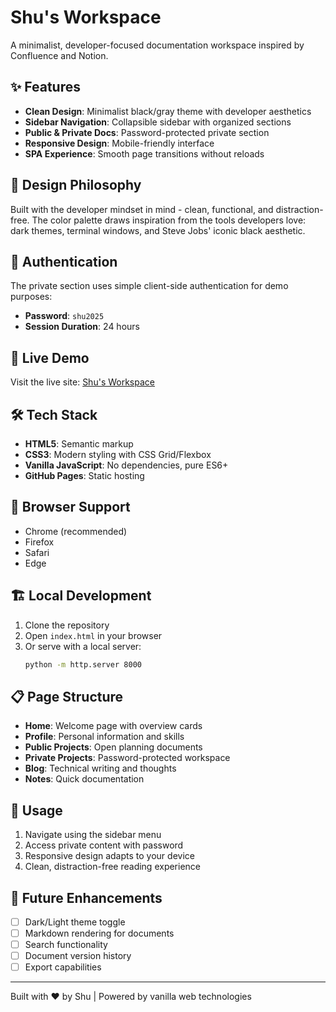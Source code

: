 # Shu's Workspace

A minimalist, developer-focused documentation workspace inspired by Confluence and Notion.

## ✨ Features

- **Clean Design**: Minimalist black/gray theme with developer aesthetics
- **Sidebar Navigation**: Collapsible sidebar with organized sections
- **Public & Private Docs**: Password-protected private section
- **Responsive Design**: Mobile-friendly interface
- **SPA Experience**: Smooth page transitions without reloads

## 🎨 Design Philosophy

Built with the developer mindset in mind - clean, functional, and distraction-free. The color palette draws inspiration from the tools developers love: dark themes, terminal windows, and Steve Jobs' iconic black aesthetic.

## 🔐 Authentication

The private section uses simple client-side authentication for demo purposes:
- **Password**: `shu2025`
- **Session Duration**: 24 hours

## 🚀 Live Demo

Visit the live site: [Shu's Workspace](https://shiwookim.github.io/ShiwooKim/)

## 🛠️ Tech Stack

- **HTML5**: Semantic markup
- **CSS3**: Modern styling with CSS Grid/Flexbox
- **Vanilla JavaScript**: No dependencies, pure ES6+
- **GitHub Pages**: Static hosting

## 📱 Browser Support

- Chrome (recommended)
- Firefox
- Safari
- Edge

## 🏗️ Local Development

1. Clone the repository
2. Open `index.html` in your browser
3. Or serve with a local server:
   ```bash
   python -m http.server 8000
   ```

## 📋 Page Structure

- **Home**: Welcome page with overview cards
- **Profile**: Personal information and skills
- **Public Projects**: Open planning documents
- **Private Projects**: Password-protected workspace
- **Blog**: Technical writing and thoughts
- **Notes**: Quick documentation

## 🎯 Usage

1. Navigate using the sidebar menu
2. Access private content with password
3. Responsive design adapts to your device
4. Clean, distraction-free reading experience

## 🔮 Future Enhancements

- [ ] Dark/Light theme toggle
- [ ] Markdown rendering for documents
- [ ] Search functionality
- [ ] Document version history
- [ ] Export capabilities

---

Built with ❤️ by Shu | Powered by vanilla web technologies